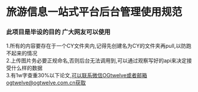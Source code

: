 # 旅游信息一站式平台后台管理使用规范
### 此项目是毕设的目的 广大网友可以使用
1.所有的内容要存在于一个CY文件夹内,记得先创建名为CY的文件夹再pull,以防跑不起来的情况\
2.上传图片务必要正规命名,否则后台无法调用到,可以通过观察写好的api来决定接受什么样的数据\
3.有1w字查重30%以下论文,可以联系微信OGtwelve或者邮箱ogtwelve@ogtwelve.com.cn获取


